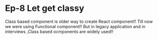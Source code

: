 # Ep-8 Let get classy 

Class based component is older way to create React component!! Till now we were using Functional component!!
But in legacy application and in interviews ,Class based ocmponents are widely used!!
